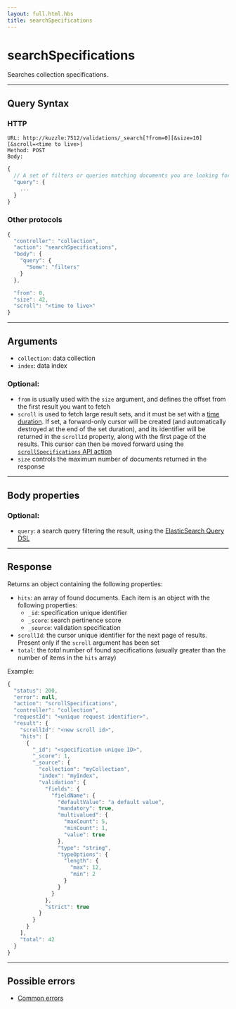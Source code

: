 ```yaml
---
layout: full.html.hbs
title: searchSpecifications
---
```


# searchSpecifications

<SinceBadge version="1.0.0" />

Searches collection specifications.

---

## Query Syntax

### HTTP

```http
URL: http://kuzzle:7512/validations/_search[?from=0][&size=10][&scroll=<time to live>]
Method: POST
Body:
```

```js
{
  // A set of filters or queries matching documents you are looking for.
  "query": {
    ...
  }
}
```

### Other protocols

```js
{
  "controller": "collection",
  "action": "searchSpecifications",
  "body": {
    "query": {
      "Some": "filters"
    }
  },

  "from": 0,
  "size": 42,
  "scroll": "<time to live>"
}
```

---

## Arguments

- `collection`: data collection
- `index`: data index

### Optional:

- `from` is usually used with the `size` argument, and defines the offset from the first result you want to fetch
- `scroll` is used to fetch large result sets, and it must be set with a [time duration](https://www.elastic.co/guide/en/elasticsearch/reference/5.6/common-options.html#time-units). If set, a forward-only cursor will be created (and automatically destroyed at the end of the set duration), and its identifier will be returned in the `scrollId` property, along with the first page of the results. This cursor can then be moved forward using the [`scrollSpecifications` API action](/core/1/api/api-reference/controller-collection/scroll-specifications/)
- `size` controls the maximum number of documents returned in the response

---

## Body properties

### Optional:

- `query`: a search query filtering the result, using the [ElasticSearch Query DSL](https://www.elastic.co/guide/en/elasticsearch/reference/5.6/query-dsl.html)

---

## Response

Returns an object containing the following properties:

- `hits`: an array of found documents. Each item is an object with the following properties:
  - `_id`: specification unique identifier
  - `_score`: search pertinence score
  - `_source`: validation specification
- `scrollId`: the cursor unique identifier for the next page of results. Present only if the `scroll` argument has been set
- `total`: the _total_ number of found specifications (usually greater than the number of items in the `hits` array)

Example:

```javascript
{
  "status": 200,
  "error": null,
  "action": "scrollSpecifications",
  "controller": "collection",
  "requestId": "<unique request identifier>",
  "result": {
    "scrollId": "<new scroll id>",
    "hits": [
      {
        "_id": "<specification unique ID>",
        "_score": 1,
        "_source": {
          "collection": "myCollection",
          "index": "myIndex",
          "validation": {
            "fields": {
              "fieldName": {
                "defaultValue": "a default value",
                "mandatory": true,
                "multivalued": {
                  "maxCount": 5,
                  "minCount": 1,
                  "value": true
                },
                "type": "string",
                "typeOptions": {
                  "length": {
                    "max": 12,
                    "min": 2
                  }
                }
              }
            },
            "strict": true
          }
        }
      }
    ],
    "total": 42
  }
}
```

---

## Possible errors

- [Common errors](/core/1/api/essentials/errors/#common-errors)
